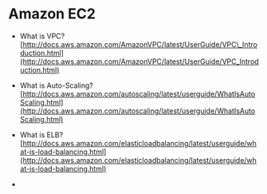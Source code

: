 # Amazon EC2

* What is VPC? [http://docs.aws.amazon.com/AmazonVPC/latest/UserGuide/VPC\_Introduction.html](http://docs.aws.amazon.com/AmazonVPC/latest/UserGuide/VPC_Introduction.html)

* What is Auto-Scaling? [http://docs.aws.amazon.com/autoscaling/latest/userguide/WhatIsAutoScaling.html](http://docs.aws.amazon.com/autoscaling/latest/userguide/WhatIsAutoScaling.html)

* What is ELB? [http://docs.aws.amazon.com/elasticloadbalancing/latest/userguide/what-is-load-balancing.html](http://docs.aws.amazon.com/elasticloadbalancing/latest/userguide/what-is-load-balancing.html)

* 


